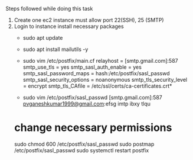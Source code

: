Steps followed while doing this task
1. Create one ec2 instance must allow port 22(SSH), 25 (SMTP)
2. Login to instance install necessary packages 
    * sudo apt update
    * sudo apt install mailutils -y
    * sudo vim /etc/postfix/main.cf
        relayhost = [smtp.gmail.com]:587
        smtp_use_tls = yes
        smtp_sasl_auth_enable = yes
        smtp_sasl_password_maps = hash:/etc/postfix/sasl_passwd
        smtp_sasl_security_options = noanonymous
        smtp_tls_security_level = encrypt
        smtp_tls_CAfile = /etc/ssl/certs/ca-certificates.crt*
    
    * sudo vim /etc/postfix/sasl_passwd
    [smtp.gmail.com]:587 pvganeshkumar1999@gmail.com:efsg imtp ibxy tlqu
    # change necessary permissions
    sudo chmod 600 /etc/postfix/sasl_passwd
    sudo postmap /etc/postfix/sasl_passwd
    sudo systemctl restart postfix